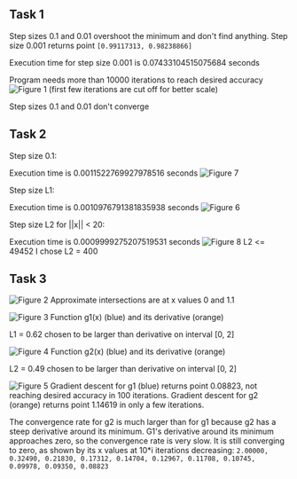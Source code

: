## Task 1

Step sizes 0.1 and 0.01 overshoot the minimum and don't find anything.
Step size 0.001 returns point `[0.99117313, 0.98238866]`

Execution time for step size 0.001 is 0.07433104515075684 seconds

Program needs more than 10000 iterations to reach desired accuracy
![Figure 1](Figure_1.png)
(first few iterations are cut off for better scale)

Step sizes 0.1 and 0.01 don't converge

## Task 2

Step size 0.1:

Execution time is 0.0011522769927978516 seconds
![Figure 7](Figure_7.png)

Step size L1:

Execution time is 0.0010976791381835938 seconds
![Figure 6](Figure_6.png)

Step size L2 for ||x|| < 20:

Execution time is 0.0009999275207519531 seconds
![Figure 8](Figure_8.png)
L2 <= 49452
I chose L2 = 400

## Task 3

![Figure 2](Figure_2.png)
Approximate intersections are at x values 0 and 1.1

![Figure 3](Figure_3.png)
Function g1(x) (blue) and its derivative (orange)

L1 = 0.62 chosen to be larger than derivative on interval [0, 2]

![Figure 4](Figure_4.png)
Function g2(x) (blue) and its derivative (orange)

L2 = 0.49 chosen to be larger than derivative on interval [0, 2]

![Figure 5](Figure_5.png)
Gradient descent for g1 (blue) returns point 0.08823, not reaching desired accuracy in 100 iterations.
Gradient descent for g2 (orange) returns point 1.14619 in only a few iterations.

The convergence rate for g2 is much larger than for g1 because g2 has a steep derivative around its minimum. 
G1's derivative around its minimum approaches zero, so the convergence rate is very slow.
It is still converging to zero, as shown by its x values at 10*i iterations decreasing:
`2.00000,
0.32490,
0.21830,
0.17312,
0.14704,
0.12967,
0.11708,
0.10745,
0.09978,
0.09350,
0.08823`


